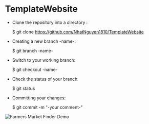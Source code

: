 # TemplateWebsite

- Clone the repository into a directory <name>:
  
  $ git clone https://github.com/NhatNguyen1810/TemplateWebsite <name> 

- Creating a new branch -name-: 
  
  $ git branch -name-
 
- Switch to your working branch: 

  $ git checkout -name-

- Check the status of your branch: 

  $ git status
  
- Committing your changes: 
  
  $ git commit -m "-your comment-"
  
 

![Farmers Market Finder Demo](demo.gif)
